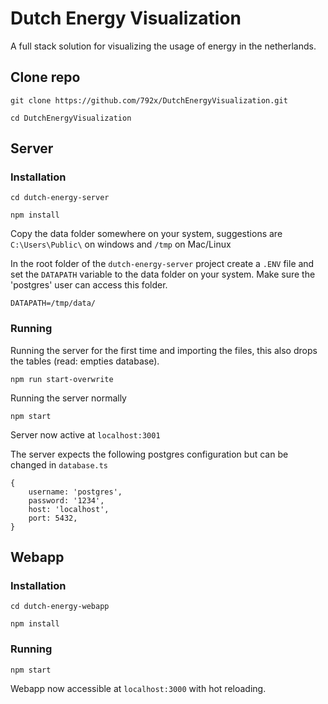 # Dutch Energy Visualization
A full stack solution for visualizing the usage of energy in the netherlands.

## Clone repo

```
git clone https://github.com/792x/DutchEnergyVisualization.git
```

```
cd DutchEnergyVisualization
```

## Server

### Installation
```
cd dutch-energy-server
```

```
npm install
```

Copy the data folder somewhere on your system, suggestions are ```C:\Users\Public\``` on windows and ```/tmp``` on Mac/Linux

In the root folder of the ```dutch-energy-server``` project create a ```.ENV``` file and set the ```DATAPATH``` variable to the data folder on your system. 
Make sure the 'postgres' user can access this folder.
```
DATAPATH=/tmp/data/
```

### Running
Running the server for the first time and importing the files, this also drops the tables (read: empties database).
```
npm run start-overwrite
```


Running the server normally
```
npm start
```

Server now active at ```localhost:3001```

The server expects the following postgres configuration but can be changed in ```database.ts```
```
{
    username: 'postgres',
    password: '1234',
    host: 'localhost',
    port: 5432,
}
```


## Webapp

### Installation
```
cd dutch-energy-webapp
```

```
npm install
```

### Running
```
npm start
```

Webapp now accessible at ```localhost:3000``` with hot reloading.
